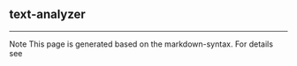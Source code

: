 ## text-analyzer

<hr/>
Note This page is generated based on the markdown-syntax. For details see <http://daringfireball.net/projects/markdown/syntax/>
